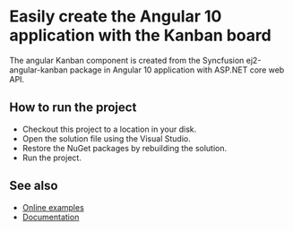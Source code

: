 # Easily create the Angular 10 application with the Kanban board

The angular Kanban component is created from the Syncfusion ej2-angular-kanban package in Angular 10 application with ASP.NET core web API.

## How to run the project

* Checkout this project to a location in your disk.
* Open the solution file using the Visual Studio.
* Restore the NuGet packages by rebuilding the solution.
* Run the project.

## See also
* [Online examples](https://ej2.syncfusion.com/angular/demos/#/material/kanban/overview/)
* [Documentation](https://ej2.syncfusion.com/angular/documentation/kanban/getting-started/)
